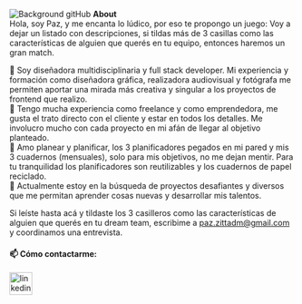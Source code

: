 ![Background gitHub](https://user-images.githubusercontent.com/90649025/201732815-8b47f3e9-85be-46f0-b999-e1fae6352fec.jpg)
<b>About</b></br>
Hola, soy Paz, y me encanta lo lúdico, por eso te propongo un juego: Voy a dejar un listado con descripciones, si tildas más de 3 casillas como las características de alguien que querés en tu equipo, entonces haremos un gran match.

🔲 Soy diseñadora multidisciplinaria y full stack developer. Mi experiencia y formación como diseñadora gráfica, realizadora audiovisual y fotógrafa me permiten aportar una mirada más creativa y singular a los proyectos de frontend que realizo.</br>
🔲 Tengo mucha experiencia como freelance y como emprendedora, me gusta el trato directo con el cliente y estar en todos los detalles. Me involucro mucho con cada proyecto en mi afán de llegar al objetivo planteado.</br>
🔲 Amo planear y planificar, los 3 planificadores pegados en mi pared y mis 3 cuadernos (mensuales), solo para mis objetivos, no me dejan mentir. Para tu tranquilidad los planificadores son reutilizables y los cuadernos de papel reciclado.</br>
🔲 Actualmente estoy en la búsqueda de proyectos desafiantes y diversos que me permitan aprender cosas nuevas y desarrollar mis talentos.</br>

Si leíste hasta acá y tildaste los 3 casilleros como las características de alguien que querés en tu dream team, escribime a paz.zittadm@gmail.com y coordinamos una entrevista.

#### 📫 Cómo contactarme:
[<img src='https://cdn.jsdelivr.net/npm/simple-icons@3.0.1/icons/linkedin.svg' alt='linkedin' height='40'>](https://www.linkedin.com/in/paz-zitta/) 
  
